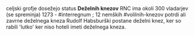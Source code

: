 celjski grofje dosežejo status **Deželnih knezov**
RNC ima okoli 300 vladarjev (se spreminja)
1273 - #interregnum ; 12 nemških #volilnih-knezov potrdi ali zavrne deželnega kneza
Rudolf Habsburški postane deželni knez, ker so rabili 'lutko' ker niso hoteli imeti deželnega kneza. 